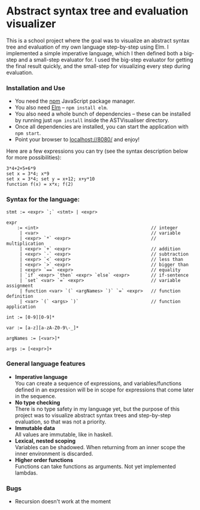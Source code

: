 # Abstract syntax tree and evaluation visualizer

This is a school project where the goal was to visualize an abstract syntax tree and evaluation of my own language step-by-step using Elm. I implemented a simple imperative language, which I then defined both a big-step and a small-step evaluator for. I used the big-step evaluator for getting the final result quickly, and the small-step for visualizing every step during evaluation. 

### Installation and Use

* You need the [npm](https://www.npmjs.com/) JavaScript package manager.
* You also need [Elm](http://elm-lang.org/) – `npm install elm`.
* You also need a whole bunch of dependencies – these can be installed by running just `npm install` inside the ASTVisualiser directory.
* Once all dependencies are installed, you can start the application with `npm start`.
* Point your browser to [localhost://8080/](localhost://8080) and enjoy!

Here are a few expressions you can try (see the syntax description below for more possibilities):
```
3*4+2+5+6*9
set x = 3*4; x*9
set x = 3*4; set y = x+12; x+y*10
function f(x) = x*x; f(2)
```

### Syntax for the language: 
```
stmt := <expr> `;` <stmt> | <expr>

expr 
    := <int>                                          // integer
     | <var>                                          // variable
     | <expr> `*` <expr>                              // multiplication
     | <expr> `+` <expr>                              // addition
     | <expr> `-` <expr>                              // subtraction
     | <expr> `<` <expr>                              // less than
     | <expr> `>` <expr>                              // bigger than
     | <expr> `==` <expr>                             // equality
     | `if` <expr> `then` <expr> `else` <expr>        // if-sentence
     | `set` <var> `=` <expr>                         // variable assignment
     | function <var> `(` <argNames> `)` `=` <expr>   // function definition
     | <var> `(` <args> `)`                           // function application

int := [0-9][0-9]*

var := [a-z][a-zA-Z0-9\-_]*

argNames := [<var>]*

args := [<expr>]+
```

### General language features

* **Imperative language**<br/>
  You can create a sequence of expressions, and variables/functions defined in an expression will be in scope for expressions that come later in the sequence. 
* **No type checking**<br/>
  There is no type safety in my language yet, but the purpose of this project was to visualize abstract syntax trees and step-by-step evaluation, so that was not a priority.
* **Immutable data**<br/>
  All values are immutable, like in haskell. 
* **Lexical, nested scoping**<br/>
  Variables can be shadowed. When returning from an inner scope the inner environment is discarded. 
* **Higher order functions**<br/>
  Functions can take functions as arguments. Not yet implemented lambdas. 

### Bugs

* Recursion doesn't work at the moment
